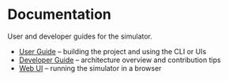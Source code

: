 # Documentation

User and developer guides for the simulator.

- [User Guide](user.md) – building the project and using the CLI or UIs
- [Developer Guide](developer.md) – architecture overview and contribution tips
- [Web UI](web.md) – running the simulator in a browser

